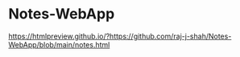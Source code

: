 # Notes-WebApp


https://htmlpreview.github.io/?https://github.com/raj-j-shah/Notes-WebApp/blob/main/notes.html
